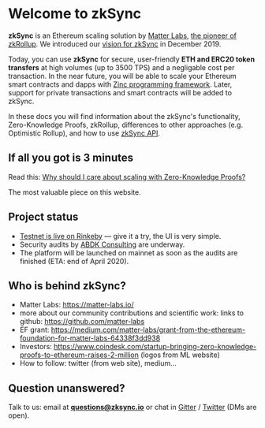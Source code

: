 # Welcome to zkSync

**zkSync** is an Ethereum scaling solution by [Matter Labs](https://matter-labs.io), [the pioneer of zkRollup](https://medium.com/matter-labs/grant-from-the-ethereum-foundation-for-matter-labs-64338f3dd938). We introduced our [vision for zkSync](https://medium.com/matter-labs/introducing-zk-sync-the-missing-link-to-mass-adoption-of-ethereum-14c9cea83f58) in December 2019.

Today, you can use **zkSync** for secure, user-friendly **ETH and ERC20 token transfers** at high volumes (up to 3500 TPS) and a negligable cost per transaction. In the near future, you will be able to scale your Ethereum smart contracts and dapps with [Zinc programming framework](https://medium.com/matter-labs/zinc-update-v0-1-5-open-source-video-from-zksummit-d079dcfd1b15). Later, support for private transactions and smart contracts will be added to zkSync.

In these docs you will find information about the zkSync's functionality, Zero-Knowledge Proofs, zkRollup, differences to other approaches (e.g. Optimistic Rollup), and how to use [zkSync API](/dev/).

## If all you got is 3 minutes

Read this: [Why should I care about scaling with Zero-Knowledge Proofs?](/faq/why/)

The most valuable piece on this website.

## Project status

- [Testnet is live on Rinkeby](https://demo.zksync.dev/explorer/) — give it a try, the UI is very simple.
- Security audits by [ABDK Consulting](https://www.abdk.consulting/) are underway.
- The platform will be launched on mainnet as soon as the audits are finished (ETA: end of April 2020).

## Who is behind zkSync?

- Matter Labs: https://matter-labs.io/
- more about our community contributions and scientific work: links to github: https://github.com/matter-labs
- EF grant: https://medium.com/matter-labs/grant-from-the-ethereum-foundation-for-matter-labs-64338f3dd938
- Investors: https://www.coindesk.com/startup-bringing-zero-knowledge-proofs-to-ethereum-raises-2-million (logos from ML website)
- How to follow: twitter (from web site), medium...

## Question unanswered?

Talk to us: email at **questions@zksync.io** or chat in [Gitter](https://gitter.im/zksync/community) / [Twitter](https://twitter.com/the_matter_labs) (DMs are open).
